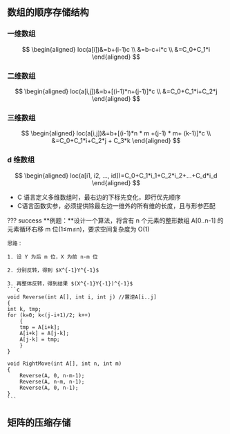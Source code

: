 ## 数组的顺序存储结构

### 一维数组

$$
\begin{aligned}
loc(a[i])&=b+(i-1)c \\
         &=b-c+i*c  \\
         &=C_0+C_1*i
\end{aligned}
$$

### 二维数组

$$
\begin{aligned}
loc(a[i,j])&=b+[(i-1)*n+(j-1)]*c \\
               &=C_0+C_1*i+C_2*j
\end{aligned}
$$

### 三维数组

$$
\begin{aligned}
loc(a[i,j])&=b+[(i-1)*n * m +(j-1) * m+ (k-1)]*c \\
               &=C_0+C_1*i+C_2*j + C_3*k
\end{aligned}
$$



### d 维数组

$$
\begin{aligned}
loc(a[i1, i2, ..., id])=C_0+C_1*i_1+C_2*i_2+...+C_d*i_d
\end{aligned}
$$

- C 语言定义多维数组时，最右边的下标先变化，即行优先顺序
- C语言函数实参，必须提供除最左边一维外的所有维的长度，且与形参匹配



??? success
	**例题：**设计一个算法，将含有 n 个元素的整形数组 A[0..n-1] 的元素循环右移 m 位(1≤m≤n)，要求空间复杂度为 O(1)

    思路：
    
    1. 设 Y 为后 m 位，X 为前 n-m 位
    
    2. 分别反转，得到 $X^{-1}Y^{-1}$
    
    3. 再整体反转，得到结果 $(X^{-1}Y{-1})^{-1}$
    ```c
    void Reverse(int A[], int i, int j) //置逆A[i..j]
    {
    int k, tmp;
    for (k=0; k<(j-i+1)/2; k++)
        {
        tmp = A[i+k];
        A[i+k] = A[j-k];
        A[j-k] = tmp;
        }
    }
    
    void RightMove(int A[], int n, int m)
    {
        Reverse(A, 0, n-m-1);
        Reverse(A, n-m, n-1);
        Reverse(A, 0, n-1);
    }
    ```

## 矩阵的压缩存储

